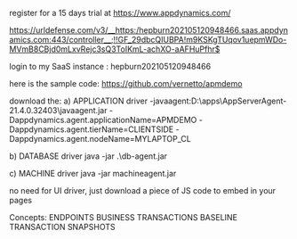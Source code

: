 register for a 15 days trial at https://www.appdynamics.com/

https://urldefense.com/v3/__https:/hepburn202105120948466.saas.appdynamics.com:443/controller__;!!GF_29dbcQIUBPA!m9KSKgTUqov1uepmWDo-MVmB8CBjd0mLxvRejc3sQ3ToIKmL-achXO-aAFHuPfhr$

login to my SaaS instance :
hepburn202105120948466

here is the sample code:
https://github.com/vernetto/apmdemo


download the:
a) APPLICATION driver 
-javaagent:D:\apps\AppServerAgent-21.4.0.32403\javaagent.jar -Dappdynamics.agent.applicationName=APMDEMO -Dappdynamics.agent.tierName=CLIENTSIDE -Dappdynamics.agent.nodeName=MYLAPTOP_CL

b) DATABASE driver
java -jar .\db-agent.jar

c) MACHINE driver
java -jar machineagent.jar

no need for UI driver, just download a piece of JS code to embed in your pages

Concepts:
ENDPOINTS
BUSINESS TRANSACTIONS
BASELINE
TRANSACTION SNAPSHOTS





